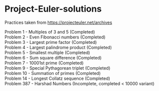 # Project-Euler-solutions  
Practices taken from https://projecteuler.net/archives  
  
Problem 1 - Multiples of 3 and 5 (Completed)  
Problem 2 - Even Fibonacci numbers (Completed)  
Problem 3 - Largest prime factor (Completed)  
Problem 4 - Largest palindrome product (Completed)  
Problem 5 - Smallest multiple (Completed)  
Problem 6 - Sum square difference (Completed)  
Problem 7 - 10001st prime (Completed)  
Problem 9 - Special Pythagorean triplet (Completed)  
Problem 10 - Summation of primes (Completed)  
Problem 14 - Longest Collatz sequence (Completed)  
Problem 387 - Harshad Numbers (Incomplete, completed < 10000 variant)  
